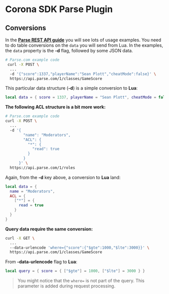 # Corona SDK Parse Plugin

## Conversions

In the [__Parse REST API guide__](https://www.parse.com/docs/rest/guide) you will see lots of usage examples. You need to do table conversions on the `data` you will send from Lua. In the examples, the `data` property is the __-d__ flag, followed by some JSON data.

```bash
# Parse.com example code
 curl -X POST \
  ...
  -d '{"score":1337,"playerName":"Sean Plott","cheatMode":false}' \
  https://api.parse.com/1/classes/GameScore
```
This particular data structure (__-d__) is a simple conversion to __Lua__:

```lua
local data = { score = 1337, playerName = "Sean Plott", cheatMode = false }
```
__The following ACL structure is a bit more work:__

```bash
# Parse.com example code
curl -X POST \
  ...
  -d '{
        "name": "Moderators",
        "ACL": {
          "*": {
            "read": true
          }
        }
      }' \
  https://api.parse.com/1/roles
```
Again, from the __-d__ key above, a conversion to __Lua__ land:

```lua
local data = {
  name = "Moderators",
  ACL = {
    ["*"] = {
      read = true
    }
  }
}
```
__Query data require the same conversion:__

```bash
curl -X GET \
  ...
  --data-urlencode 'where={"score":{"$gte":1000,"$lte":3000}}' \
  https://api.parse.com/1/classes/GameScore
```

From __-data-urlencode__ flag to __Lua__:

```lua
local query = { score = { ["$gte"] = 1000, ["$lte"] = 3000 } }
```

> You might notice that the `where=` is not part of the query. This parameter is added during request processing.
